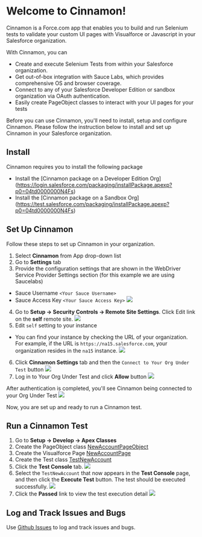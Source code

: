 # Welcome to Cinnamon!

Cinnamon is a Force.com app that enables you to build and run Selenium tests to validate your custom UI pages with Visualforce or Javascript in your Salesforce organization.

With Cinnamon, you can

* Create and execute Selenium Tests from within your Salesforce organization.
* Get out-of-box integration with Sauce Labs, which provides comprehensive OS and browser coverage.
* Connect to any of your Salesforce Developer Edition or sandbox organization via OAuth authentication.
* Easily create PageObject classes to interact with your UI pages for your tests

Before you can use Cinnamon, you'll need to install, setup and configure Cinnamon.  Please follow the instruction below to install and set up Cinnamon in your Salesforce organization.

## Install
Cinnamon requires you to install the following package

* Install the [Cinnamon package on a Developer Edition Org] (https://login.salesforce.com/packaging/installPackage.apexp?p0=04td0000000N4Fs)
* Install the [Cinnamon package on a Sandbox Org] (https://test.salesforce.com/packaging/installPackage.apexp?p0=04td0000000N4Fs)

## Set Up Cinnamon
Follow these steps to set up Cinnamon in your organization.

1. Select **Cinnamon** from App drop-down list
2. Go to **Settings** tab
3. Provide the configuration settings that are shown in the WebDriver Service Provider Settings section (for this example we are using Saucelabs)
 * Sauce Username `<Your Sauce Username>`
 * Sauce Access Key `<Your Sauce Access Key>`
 ![](https://raw.githubusercontent.com/forcedotcom/cinnamon/master/images/cinnamon_settings.png)
4. Go to **Setup -> Security Controls -> Remote Site Settings**.  Click Edit link on the **self** remote site.
 ![](https://raw.githubusercontent.com/forcedotcom/cinnamon/master/images/self_remote_site2.png)
5. Edit `self` setting to your instance
 * You can find your instance by checking the URL of  your organization.  For example, if the URL is `https://na15.salesforce.com`, your organization resides in the `na15` instance.
 ![](https://raw.githubusercontent.com/forcedotcom/cinnamon/master/images/self_remote_site.png)
6. Click **Cinnamon Settings** tab and then the `Connect to Your Org Under Test` button
 ![](https://raw.githubusercontent.com/forcedotcom/cinnamon/master/images/org_under_test.png)
7. Log in to Your Org Under Test and click **Allow** button
 ![](https://raw.githubusercontent.com/forcedotcom/cinnamon/master/images/login_dialogue.png)

After authentication is completed, you'll see Cinnamon being connected to your Org Under Test
 ![](https://raw.githubusercontent.com/forcedotcom/cinnamon/master/images/org_under_test2.png)

Now, you are set up and ready to run a Cinnamon test.

## Run a Cinnamon Test
1. Go to **Setup -> Develop -> Apex Classes**
2. Create the PageObject class [NewAccountPageObject](https:///github.com/yudiatsfdc/cinnamon/blob/master/src/classes/NewAccountPageObject.cls)
3. Create the Visualforce Page [NewAccountPage](https://github.com/yudiatsfdc/cinnamon/blob/master/src/pages/NewAccountPage.page)
4. Create the Test class [TestNewAccount](https://github.com/yudiatsfdc/cinnamon/blob/master/src/classes/TestNewAccount.cls) 
5. Click the **Test Console** tab.
 ![](https://raw.githubusercontent.com/forcedotcom/cinnamon/master/images/testconsole.png)
6. Select the `TestNewAccount` that now appears in the **Test Console** page, and then click the **Execute Test** button.  The test should be executed successfully.
 ![](https://raw.githubusercontent.com/forcedotcom/cinnamon/master/images/test_passed.png)
7. Click the **Passed** link to view the test execution detail
 ![](https://raw.githubusercontent.com/forcedotcom/cinnamon/master/images/testdetail.png)

## Log and Track Issues and Bugs
Use [Github Issues](https://github.com/forcedotcom/Cinnamon/issues) to log and track issues and bugs.
